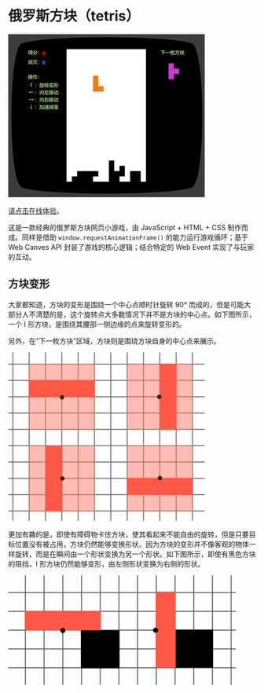 # 俄罗斯方块（tetris）

![游戏画面展示图](./imgs/sample.jpg)

[请点击在线体验](https://itabbot.com/tetris/src/index.html)。

这是一款经典的俄罗斯方块网页小游戏，由 JavaScript + HTML + CSS 制作而成。同样是借助 `window.requestAnimationFrame()` 的能力运行游戏循环；基于 Web Canves API 封装了游戏的核心逻辑；结合特定的 Web Event 实现了与玩家的互动。

## 方块变形

大家都知道，方块的变形是围绕一个中心点顺时针旋转 90° 而成的，但是可能大部分人不清楚的是，这个旋转点大多数情况下并不是方块的中心点。如下图所示，一个 I 形方块，是围绕其腰部一侧边缘的点来旋转变形的。

另外，在“下一枚方块”区域，方块则是围绕方块自身的中心点来展示。

![旋转变形示意图](./imgs/rotate.jpg)

更加有趣的是，即使有障碍物卡住方块，使其看起来不能自由的旋转，但是只要目标位置没有被占用，方块仍然能够变换形状。因为方块的变形并不像客观的物体一样旋转，而是在瞬间由一个形状变换为另一个形状。如下图所示，即使有黑色方块的阻挡，I 形方块仍然能够变形，由左侧形状变换为右侧的形状。

![无视障碍示意图](./imgs/fraise.jpg)
